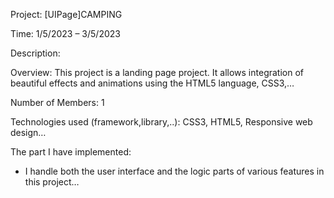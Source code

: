 Project: [UIPage]CAMPING

Time: 1/5/2023 – 3/5/2023

Description:

Overview: This project is a landing page project. It allows integration of beautiful effects and animations using the HTML5 language, CSS3,…

Number of Members: 1

Technologies used (framework,library,..): CSS3, HTML5, Responsive web design…

The part I have implemented: 
+ I handle both the user interface and the logic parts of various features in this project…

